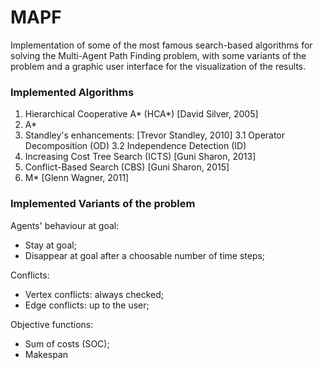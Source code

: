 # MAPF
Implementation of some of the most famous search-based algorithms for solving the Multi-Agent Path Finding problem, with some variants of the problem and a graphic user interface for the visualization of the results.

### Implemented Algorithms
1. Hierarchical Cooperative A* (HCA*) [David Silver, 2005]
2. A*
3. Standley's enhancements: [Trevor Standley, 2010]
3.1 Operator Decomposition (OD)
3.2 Independence Detection (ID)
4. Increasing Cost Tree Search (ICTS) [Guni Sharon, 2013]
5. Conflict-Based Search (CBS) [Guni Sharon, 2015]
6. M* [Glenn Wagner, 2011]

### Implemented Variants of the problem
Agents' behaviour at goal:
* Stay at goal;
* Disappear at goal after a choosable number of time steps;
      
Conflicts:
* Vertex conflicts: always checked;
* Edge conflicts: up to the user;
      
Objective functions:
* Sum of costs (SOC);
* Makespan

